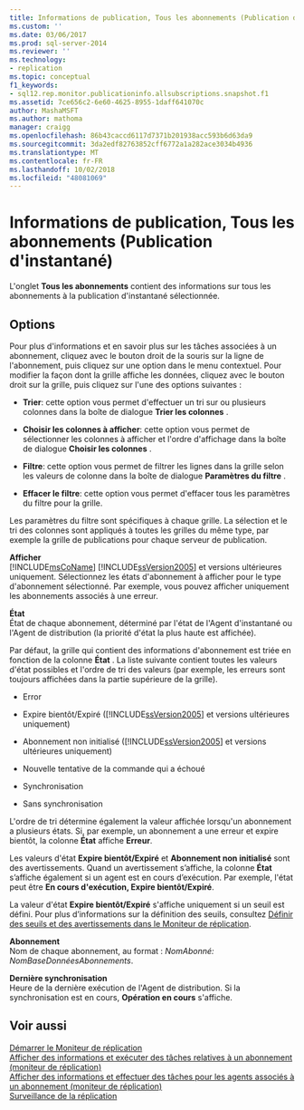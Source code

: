 ```yaml
---
title: Informations de publication, Tous les abonnements (Publication d’instantané) | Microsoft Docs
ms.custom: ''
ms.date: 03/06/2017
ms.prod: sql-server-2014
ms.reviewer: ''
ms.technology:
- replication
ms.topic: conceptual
f1_keywords:
- sql12.rep.monitor.publicationinfo.allsubscriptions.snapshot.f1
ms.assetid: 7ce656c2-6e60-4625-8955-1daff641070c
author: MashaMSFT
ms.author: mathoma
manager: craigg
ms.openlocfilehash: 86b43caccd6117d7371b201938acc593b6d63da9
ms.sourcegitcommit: 3da2edf82763852cff6772a1a282ace3034b4936
ms.translationtype: MT
ms.contentlocale: fr-FR
ms.lasthandoff: 10/02/2018
ms.locfileid: "48081069"
---
```

# <a name="publication-information-all-subscriptions-snapshot-publication"></a>Informations de publication, Tous les abonnements (Publication d'instantané)
  L'onglet **Tous les abonnements** contient des informations sur tous les abonnements à la publication d'instantané sélectionnée.  
  
## <a name="options"></a>Options  
 Pour plus d'informations et en savoir plus sur les tâches associées à un abonnement, cliquez avec le bouton droit de la souris sur la ligne de l'abonnement, puis cliquez sur une option dans le menu contextuel. Pour modifier la façon dont la grille affiche les données, cliquez avec le bouton droit sur la grille, puis cliquez sur l'une des options suivantes :  
  
-   **Trier**: cette option vous permet d'effectuer un tri sur ou plusieurs colonnes dans la boîte de dialogue **Trier les colonnes** .  
  
-   **Choisir les colonnes à afficher**: cette option vous permet de sélectionner les colonnes à afficher et l'ordre d'affichage dans la boîte de dialogue **Choisir les colonnes** .  
  
-   **Filtre**: cette option vous permet de filtrer les lignes dans la grille selon les valeurs de colonne dans la boîte de dialogue **Paramètres du filtre** .  
  
-   **Effacer le filtre**: cette option vous permet d'effacer tous les paramètres du filtre pour la grille.  
  
 Les paramètres du filtre sont spécifiques à chaque grille. La sélection et le tri des colonnes sont appliqués à toutes les grilles du même type, par exemple la grille de publications pour chaque serveur de publication.  
  
 **Afficher**  
 [!INCLUDE[msCoName](../../includes/msconame-md.md)] [!INCLUDE[ssVersion2005](../../includes/ssversion2005-md.md)] et versions ultérieures uniquement. Sélectionnez les états d'abonnement à afficher pour le type d'abonnement sélectionné. Par exemple, vous pouvez afficher uniquement les abonnements associés à une erreur.  
  
 **État**  
 État de chaque abonnement, déterminé par l'état de l'Agent d'instantané ou l'Agent de distribution (la priorité d'état la plus haute est affichée).  
  
 Par défaut, la grille qui contient des informations d'abonnement est triée en fonction de la colonne **État** . La liste suivante contient toutes les valeurs d'état possibles et l'ordre de tri des valeurs (par exemple, les erreurs sont toujours affichées dans la partie supérieure de la grille).  
  
-   Error  
  
-   Expire bientôt/Expiré ([!INCLUDE[ssVersion2005](../../includes/ssversion2005-md.md)] et versions ultérieures uniquement)  
  
-   Abonnement non initialisé ([!INCLUDE[ssVersion2005](../../includes/ssversion2005-md.md)] et versions ultérieures uniquement)  
  
-   Nouvelle tentative de la commande qui a échoué  
  
-   Synchronisation  
  
-   Sans synchronisation  
  
 L'ordre de tri détermine également la valeur affichée lorsqu'un abonnement a plusieurs états. Si, par exemple, un abonnement a une erreur et expire bientôt, la colonne **État** affiche **Erreur**.  
  
 Les valeurs d'état **Expire bientôt/Expiré** et **Abonnement non initialisé** sont des avertissements. Quand un avertissement s’affiche, la colonne **État** s’affiche également si un agent est en cours d’exécution. Par exemple, l'état peut être **En cours d'exécution, Expire bientôt/Expiré**.  
  
 La valeur d'état **Expire bientôt/Expiré** s'affiche uniquement si un seuil est défini. Pour plus d’informations sur la définition des seuils, consultez [Définir des seuils et des avertissements dans le Moniteur de réplication](monitor/set-thresholds-and-warnings-in-replication-monitor.md).  
  
 **Abonnement**  
 Nom de chaque abonnement, au format : *NomAbonné: NomBaseDonnéesAbonnements*.  
  
 **Dernière synchronisation**  
 Heure de la dernière exécution de l'Agent de distribution. Si la synchronisation est en cours, **Opération en cours** s'affiche.  
  
## <a name="see-also"></a>Voir aussi  
 [Démarrer le Moniteur de réplication](monitor/start-the-replication-monitor.md)   
 [Afficher des informations et exécuter des tâches relatives à un abonnement &#40;moniteur de réplication&#41;](monitor/view-information-and-perform-tasks-for-a-subscription-replication-monitor.md)   
 [Afficher des informations et effectuer des tâches pour les agents associés à un abonnement &#40;moniteur de réplication&#41;](monitor/view-information-and-perform-tasks-for-subscription-agents.md)   
 [Surveillance de la réplication](monitoring-replication.md)  
  
  
